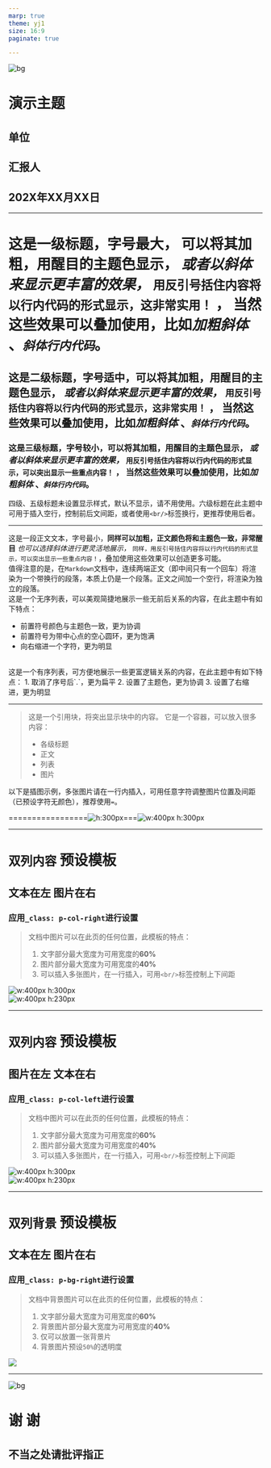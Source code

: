 ```yaml
---
marp: true
theme: yj1
size: 16:9
paginate: true

---
```


<!-- 
_class: cover
_paginate: skip
_color: #fff
-->
![bg](https://picsum.photos/1200/720?image=83)
######
######
######
# 演示主题
###### 
###### 
###### 
## 单位
## 汇报人
## 202X年XX月XX日

---
<!--
header: '*标题*'
footer: ' '
-->
# 这是一级标题，字号最大， **可以将其加粗，用醒目的主题色显示，** *或者以斜体来显示更丰富的效果，* `用反引号括住内容将以行内代码的形式显示，这非常实用！` ， 当然这些效果可以叠加使用，比如***加粗斜体*** 、*`斜体行内代码`*。

## 这是二级标题，字号适中，**可以将其加粗，用醒目的主题色显示，** *或者以斜体来显示更丰富的效果，* `用反引号括住内容将以行内代码的形式显示，这非常实用！` ， 当然这些效果可以叠加使用，比如***加粗斜体*** 、*`斜体行内代码`*。

### 这是三级标题，字号较小，**可以将其加粗，用醒目的主题色显示，** *或者以斜体来显示更丰富的效果，* `用反引号括住内容将以行内代码的形式显示，可以突出显示一些重点内容！` ， 当然这些效果可以叠加使用，比如***加粗斜体*** 、*`斜体行内代码`*。

四级、五级标题未设置显示样式，默认不显示，请不用使用。六级标题在此主题中可用于插入空行，控制前后文间距，或者使用`<br/>`标签换行，更推荐使用后者。

---
<!--
header: '*正文、列表*'
footer: ' '
-->
这是一段正文文本，字号最小，**同样可以加粗，正文颜色将和主题色一致，非常醒目** *也可以选择斜体进行更灵活地展示，* `同样，用反引号括住内容将以行内代码的形式显示，可以突出显示一些重点内容！`，叠加使用这些效果可以创造更多可能。
<br/>
值得注意的是，在`Markdown`文档中，连续两端正文（即中间只有一个回车）将渲染为一个带换行的段落，本质上仍是一个段落。正文之间加一个空行，将渲染为独立的段落。
<br/>
这是一个无序列表，可以美观简捷地展示一些无前后关系的内容，在此主题中有如下特点：
- 前置符号颜色与主题色一致，更为协调
- 前置符号为带中心点的空心圆环，更为饱满
- 向右缩进一个字符，更为明显
<br/>
这是一个有序列表，可方便地展示一些更富逻辑关系的内容，在此主题中有如下特点：
1. 取消了序号后`.`，更为扁平
2. 设置了主题色，更为协调
3. 设置了右缩进，更为明显

---
<!--
header: '*引用块、默认插图*'
footer: ' '
-->
> 这是一个引用块，将突出显示块中的内容。
> 它是一个容器，可以放入很多内容：
> - 各级标题
> - 正文
> - 列表
> - 图片

以下是插图示例，多张图片请在一行内插入，可用任意字符调整图片位置及间距（已预设字符无颜色），推荐使用`=`。

=================![h:300px](https://fakeimg.pl/600x600/0288d1/fff/?text=A)===![w:400px h:300px](https://fakeimg.pl/800x600/02669d/fff/?text=B)

---

<!--
header: '*文左图右两列模板*'
footer: ' '
_class: p-col-right
-->

# `双列内容` 预设模板
## 文本在左 **图片在右** 
### 应用`_class: p-col-right`进行设置

> 文档中图片可以在此页的任何位置，此模板的特点：
> 1. 文字部分最大宽度为可用宽度的**60%**
> 2. 图片部分最大宽度为可用宽度的**40%**
> 3. 可以插入多张图片，在一行插入，可用`<br/>`标签控制上下间距

![w:400px h:300px](https://fakeimg.pl/800x600/0288d1/fff/?text=A)<br/>![w:400px h:230px](https://fakeimg.pl/400x230/0288d1/fff/?text=B)

---

<!--
header: '*图左文右两列模板*'
footer: ' '
_class: p-col-left
-->
# `双列内容` 预设模板
## **图片在左** 文本在右 
### 应用`_class: p-col-left`进行设置

> 文档中图片可以在此页的任何位置，此模板的特点：
> 1. 文字部分最大宽度为可用宽度的**60%**
> 2. 图片部分最大宽度为可用宽度的**40%**
> 3. 可以插入多张图片，在一行插入，可用`<br/>`标签控制上下间距

![w:400px h:300px](https://fakeimg.pl/800x600/0288d1/fff/?text=A)<br/>![w:400px h:230px](https://fakeimg.pl/400x230/0288d1/fff/?text=B)

---

<!--
header: '*文左图右背景模板*'
footer: ' '
_class: p-bg-right
-->

# `双列背景` 预设模板
## 文本在左 **图片在右** 
### 应用`_class: p-bg-right`进行设置

> 文档中背景图片可以在此页的任何位置，此模板的特点：
> 1. 文字部分最大宽度为可用宽度的**60%**
> 2. 背景图片部分最大宽度为可用宽度的**40%**
> 3. 仅可以放置一张背景片
> 4. 背景图片预设`50%`的透明度

![](https://fakeimg.pl/600x800/0288d1/fff/?text=A)

---
<!--
_class: cover
_paginate: false
_color: #FFf
header: ''
footer: ''
-->
![bg](https://picsum.photos/1200/720?image=83)
# 谢 谢
######
## 不当之处请批评指正 


